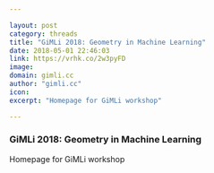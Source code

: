 ```yaml
---

layout: post
category: threads
title: "GiMLi 2018: Geometry in Machine Learning"
date: 2018-05-01 22:46:03
link: https://vrhk.co/2w3pyFD
image: 
domain: gimli.cc
author: "gimli.cc"
icon: 
excerpt: "Homepage for GiMLi workshop"

---
```


### GiMLi 2018: Geometry in Machine Learning

Homepage for GiMLi workshop